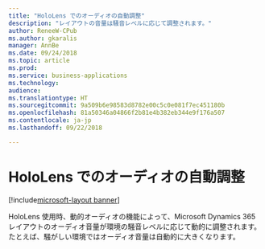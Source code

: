 ```yaml
---
title: "HoloLens でのオーディオの自動調整"
description: "レイアウトの音量は騒音レベルに応じて調整されます。"
author: ReneeW-CPub
ms.author: gkaralis
manager: AnnBe
ms.date: 09/24/2018
ms.topic: article
ms.prod: 
ms.service: business-applications
ms.technology: 
audience: 
ms.translationtype: HT
ms.sourcegitcommit: 9a509b6e98583d8782e00c5c0e081f7ec451180b
ms.openlocfilehash: 81a50346a04866f2b81e4b382eb344e9f176a507
ms.contentlocale: ja-jp
ms.lasthandoff: 09/22/2018

---
```


# <a name="audio-adjusts-automatically-on-hololens"></a>HoloLens でのオーディオの自動調整

[!include[microsoft-layout banner](../includes/microsoft-layout.md)]

HoloLens 使用時、動的オーディオの機能によって、Microsoft Dynamics 365 レイアウトのオーディオ音量が環境の騒音レベルに応じて動的に調整されます。 たとえば、騒がしい環境ではオーディオ音量は自動的に大きくなります。

